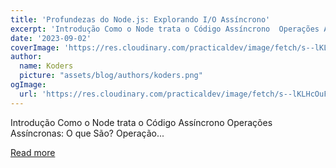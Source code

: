 ```yaml
---
title: 'Profundezas do Node.js: Explorando I/O Assíncrono'
excerpt: 'Introdução Como o Node trata o Código Assíncrono  Operações Assíncronas: O que São?   Operação...'
date: '2023-09-02'
coverImage: 'https://res.cloudinary.com/practicaldev/image/fetch/s--lKLHcOuF--/c_imagga_scale,f_auto,fl_progressive,h_420,q_auto,w_1000/https://dev-to-uploads.s3.amazonaws.com/uploads/articles/mzqxqw5zourkqxxaf186.jpeg'
author:
  name: Koders
  picture: "assets/blog/authors/koders.png"
ogImage:
  url: 'https://res.cloudinary.com/practicaldev/image/fetch/s--lKLHcOuF--/c_imagga_scale,f_auto,fl_progressive,h_420,q_auto,w_1000/https://dev-to-uploads.s3.amazonaws.com/uploads/articles/mzqxqw5zourkqxxaf186.jpeg'
---
```


Introdução Como o Node trata o Código Assíncrono  Operações Assíncronas: O que São?   Operação...

[Read more](https://dev.to/ocodista/profundezas-do-nodejs-explorando-io-assincrono-mim)
